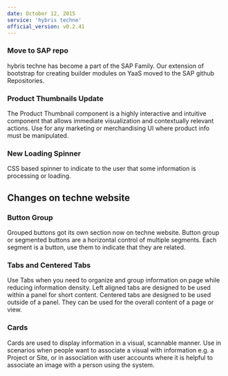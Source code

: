 ```yaml
---
date: October 12, 2015
service: 'hybris techne'
official_version: v0.2.41
---
```


<h3>Move to SAP repo</h3>
<p>hybris techne has become a part of the SAP Family. Our extension of bootstrap for creating builder modules on YaaS moved to the SAP github Repositories.</p>

<h3>Product Thumbnails Update</h3>
<p>The Product Thumbnail component is a highly interactive and intuitive component that allows immediate visualization and contextually relevant actions.  Use for any marketing or merchandising UI where product info must be manipulated.</p>

<h3>New Loading Spinner</h3>
<p>CSS based spinner to indicate to the user that some information is processing or loading.</p>

<h2>Changes on techne website</h2>

<h3>Button Group</h3>
<p>Grouped buttons got its own section now on techne website. Button group or segmented buttons are a horizontal control of multiple segments. Each segment is a button, use them to indicate that they are related.</p>

<h3>Tabs and Centered Tabs</h3>
<p>Use Tabs when you need to organize and group information on page while reducing information density. Left aligned tabs are designed to be used within a panel for short content. Centered tabs are designed to be used outside of a panel. They can be used for the overall content of a page or view.</p>

<h3>Cards</h3>
<p>Cards are used to display information in a visual, scannable manner. Use in scenarios when people want to associate a visual with information e.g. a Project or Site, or in association with user accounts where it is helpful to associate an image with a person using the system.</p>

